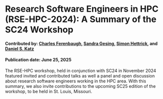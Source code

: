 # Research Software Engineers in HPC (RSE-HPC-2024): A Summary of the SC24 Workshop


#### Contributed by: [Charles Ferenbaugh](https://github.com/cferenba), [Sandra Gesing](https://github.com/sandragesing), [Simon Hettrick](https://github.com/SimonHettrick), and [Daniel S. Katz](https://github.com/danielskatz)

#### Publication date: June 25, 2025

<!-- begin deck -->
The RSE-HPC workshop, held in conjunction with SC24 in November 2024 featured invited and contributed talks as well a panel and open discussion about research software engineers working in the HPC area.  With this summary, we also invite contributions to the upcoming SC25 edition of the workshop, to be held in St. Louis, Missouri.
<!-- end deck ->

At the SC24 conference in November 2024, for the fifth year in a row, research software engineers hosted the Research Software Engineers in HPC workshop (RSE-HPC-2024). There were 65 participants onsite in Atlanta, and many more joined virtually. Our goal was to bring together research software engineers (RSEs) and their allies from many countries and backgrounds to hear about successes and challenges that RSEs have experienced, and to discuss ways to increase awareness and support for RSEs.  The program of invited and contributed talks, panels, and breakout discussions was designed to raise interest and encourage active participation.

### Invited talks

Tim Mattson, recently retired from Intel after a long career in HPC, gave the first invited talk, entitled “The Future: What to Do About It—Processors, People, and Programming.” Tim talked about the evolving landscape of computing hardware and software development, emphasizing the dominance of market forces and the critical role of emerging technologies. His talk included discussion of the following topics: the current dominance of hyperscalers, shifts in microprocessor design, challenges for programmers, the cloud’s impact on HPC, programming language trends, and Large Language Models (LLMs) in HPC. Tim ended with a call to action: the HPC community must take ownership of developing sustainable, open-source software infrastructure to support its unique needs, as vendors prioritize more lucrative AI and cloud markets, and he pointed out that collaboration is essential to sustain innovation and build foundational tools for the future.

Sheikh Ghafoor, a program officer in NSF’s Office of Advanced Cyberinfrastructure (OAC), gave the second invited talk: “National Science Foundation (NSF) and National AI Research Resource (NAIRR) Pilot Update.” He talked about OAC’s role, to advance science and engineering research through integrated cyberinfrastructure, which includes hardware (machines, networks, storage) and software (libraries, data infrastructure), as well as people. He then discussed the goals, structure, and ongoing efforts of the NAIRR pilot program. NAIRR was mandated by the U.S. Congress in 2020 and initiated with an Executive Order in 2023. It aims to:

- provide accessible AI research resources (computing, data, software, testbeds),
- democratize AI research by supporting diverse researchers and institutions, and
- advance trustworthy AI.

It is a partnership of many federal agencies and private organizations, led overall by NSF.

The NAIRR pilot’s users include AI researchers advancing foundational technologies, domain scientists leveraging AI for other fields, and educators and students needing training resources. Its infrastructure comprises NSF-funded HPC resources and private contributions from companies like NVIDIA, Google, and Microsoft. NAIRR is currently expanding into supporting AI-related datasets. Areas of current or future development include open AI research, secure computing for privacy, software stack development, and education. The NAIRR pilot has awarded allocations to over 200 projects across disciplines like agriculture, environment, and foundational AI research, and its resources are nearly fully utilized, showcasing the high demand for AI infrastructure. Significant effort is still required to reach underrepresented regions and smaller institutions.

Sheikh stated that RSEs are crucial for operationalizing research tools and ensuring infrastructure usability, and that the evolving complexity of AI and cyberinfrastructure requires RSEs to adapt and innovate alongside these systems. He also discussed upcoming workshops and community-driven efforts for software stack standardization and portal improvements. He emphasized the importance of community involvement in shaping the NAIRR pilot, and the need for sustainable partnerships and innovative solutions to address the growing challenges of AI research and infrastructure.

Sheikh then closed by highlighting some other NSF funding opportunities, including the Campus Cyberinfrastructure (CC) Program, which supports regional and institutional infrastructure development, CyberTraining, which focuses on training researchers, students, and professionals in cyberinfrastructure, and CSSI (Cyberinfrastructure for Sustained Scientific Innovation), which funds software and tool development for community needs.

### Contributed talks

The workshop featured a rich set of contributed talks and a panel that reflected the evolving and interdisciplinary role of research software engineers in HPC and AI.
The contributed talks were:

- Ilektra Christidi from University College London discussed “Applying Good Software Development Practices in HPC – Benchmarking As an Example.” She showcased how rigorous benchmarking pipelines promote reproducibility and sustainability and emphasized the need for codified workflows and community standards to maintain long-term software quality.
- Drew Paine from Lawrence Berkeley National Laboratory presented “Bringing User Experience Practice to RSEs in HPC Ecosystems.” He introduced the Strudel design system and highlighted how integrating user experience principles enhances both research productivity and the usability of scientific software.
- Weronika Filinger from the University of Edinburgh shared insights on “Personalized Learning Pathways for Upskilling RSEs” as part of the Universe HPC initiative. She emphasized the importance of making training learner-driven and transparent, with flexible pathways aligned to the evolving skills needed in research software engineering.
- Jean M. Sexton, also from Lawrence Berkeley National Laboratory, spoke on “Increasing the Effectiveness of Mentoring Programs: An RSE Perspective.” She discussed the role of formal and informal mentoring structures in fostering inclusion and provided practical tips for building impactful mentoring experiences across different settings.
- Jeffrey Carver from the University of Alabama introduced “Connect with Computing in Science & Engineering: An IEEE Computer Society Magazine.” He invited the RSE community to contribute to this platform to amplify their work and share insights across the computational science and engineering ecosystem.
- Fang Liu from Georgia Institute of Technology presented “RSE Support for Georgia Tech’s AI Makerspace,” which leverages GPU-powered infrastructure and container technologies to support AI education. She described efforts to create a scalable, student-led learning environment and to lower access barriers for underrepresented groups.
- Daniel Madren from Purdue University’s Rosen Center for Advanced Computing delivered “Forging the Future of RSE: Self-Sustaining Operational Models and Growth Strategies.” He proposed operational frameworks for sustaining RSE teams through diversified revenue streams, licensing models, and strategic partnerships that balance open-source values with institutional viability.

A panel titled “The Future of Computing” brought together Kevin Gott from NERSC, Dali Wang from Oak Ridge National Laboratory, Shuxia Zhang from Engelhart Commodities Trading Partners, and Siegfried Höfinger from TU Wien. The panel explored the shifting landscape of research computing and the increasingly vital role that RSEs play in supporting diverse users, developing AI-integrated workflows, and enabling energy-efficient systems. Panelists discussed the need for effective onboarding strategies and stressed the value of clear documentation, standardized workflows, and cross-disciplinary training. They also highlighted the challenge of balancing scientific domain expertise with deep knowledge of computing architectures, a skillset that is becoming essential for RSEs working at the intersection of HPC and AI. As energy costs rise and workloads become more complex, the ability of RSEs to optimize code, understand infrastructure, and bridge academic and operational needs is more critical than ever. The conversation closed with a call for better institutional recognition of RSE roles, centralized support systems, and funding mechanisms to grow and sustain the RSE profession across both national labs and international institutions.

### Discussion session

In the last session of the workshop, participants were invited to explore one or more of four themes: the role of emerging technologies like AI in shaping HPC and how RSEs can lead their integration; the evolving structure of HPC teams and the inclusion of new roles such as data stewards and software maintainers; career development pathways and recognition for RSEs; and strategies for influencing funding bodies to better support non-traditional, yet essential, roles within the HPC ecosystems.

Participants discussed the diverse routes into RSE roles and the lack of formal career progression for them. In national labs and universities, RSEs often sit between IT and research roles, making it hard to align with traditional academic progression. While some institutions (e.g., NCSA, UCL) offer structured RSE tracks or promotion criteria, these are still exceptions. Many attendees noted a lack of formal mechanisms for continued technical education and called for accreditation or certification models to support long-term development. There was consensus that clearer progression pathways and advocacy at institutional level are crucial to making RSE a sustainable career. Future editions of the SC conference could support this advocacy by setting up a software or RSE track.

Groups explored how to influence funders to value non-traditional research roles such as data stewards, RSEs, and knowledge specialists. Support organizations, like US-RSE, are key to increasing awareness of non-traditional roles and lobbying funders for change. Tapping into hot topics, like AI, may also help make the case, with examples such as AlphaFold demonstrating how RSE contributions can advance research in general.

A discussion on the future structure of HPC teams envisioned more integrated, multidisciplinary teams involving RSEs, computational scientists, project managers, and data professionals. Smaller, agile teams with members wearing multiple hats may become more common, particularly as workloads evolve from simulation-heavy to data-intensive computing. Participants also discussed the potential of “matrixed” organizational structures that allow flexible deployment of different types of expertise across projects.

RSEs can play a pivotal role in building bridges between domains: raising awareness of emerging roles, fostering collaboration with library and compliance teams, and advocating for a more diverse and representative workforce. The shifting gravity of HPC teams—from traditional academics toward professional research technology staff—was seen as both a challenge and an opportunity to reshape how research is done.

### Conclusion

We were happy to see the enthusiastic participation in the workshop, and the continued interactions and growth of the community in the full week of SC24.  And given all that, we are excited to announce that planning is underway for [RSE-HPC-2025 on November 16th in St. Louis](https://us-rse.org/rse-hpc-2025/).  More details will be available soon, and we hope that many of you will be able to join us!

### Author bios

Charles Ferenbaugh is the Computer Science Lead for the Eulerian Applications Project at Los Alamos National Laboratory. He received a Ph.D. in Mathematics from Princeton University in 1992. He spent several years working at Raytheon developing high-performance signal processing software, before coming on staff at LANL in 2001. At LANL he has been a software developer contributing to large multiphysics code projects running on supercomputer clusters. He has also been a part of LANL research efforts in advanced architectures and programming models. He was a founding steering committee member of the US Research Software Engineer Association.

Sandra Gesing is the Executive Director of the US Research Software Engineer Association (US-RSE), the Director of the Center of Excellence for Science Gateways and a Senior Researcher at the San Diego Supercomputer Center. Her research focuses on science gateways, computational workflows as well as distributed computing which inherently leads to highly interdisciplinary projects. She is especially interested in the sustainability of research software, the usability of computational methods, and the reproducibility of research results. She advocates for improving career paths for research software engineers and facilitators and for incentivizing their work via means beyond the traditional academic reward system.

Simon Hettrick is Deputy Director of the Software Sustainability Institute and a Director of the Southampton Research Software Group. Simon's research focuses on the use of software in the research community with the aim of understanding practices and demographics. Simon is a passionate advocate for Research Software Engineers. He orchestrated a campaign to gain recognition for this community, which has grown from a handful of people in 2013 to a substantial international community. He was the founding chair of the UK's Association of Research Software Engineers and was a founding Trustee of the Society of Research Software Engineering.

Daniel S. Katz is Chief Scientist at the National Center for Supercomputing Applications (NCSA) and Research Professor in the Siebel School of Computing and Data Science and the School of Information Sciences (iSchool) at the University of Illinois Urbana-Champaign. Dan's interest is in the development and use of advanced cyberinfrastructure to solve challenging problems at multiple scales. His technical research interests are in applications, algorithms, fault tolerance, and programming in parallel and distributed computing, including HPC, Grid, Cloud, etc. He is also interested in policy issues, including citation and credit mechanisms and practices associated with software and data, organization and community practices for collaboration, and career paths for computing researchers.

<!---
Publish: yes
Track: community
Pinned: no
Topics: conferences and workshops, Research Software Engineers
--->

